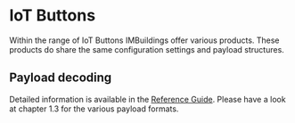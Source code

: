 # IoT Buttons
Within the range of IoT Buttons IMBuildings offer various products.
These products do share the same configuration settings and payload structures.

## Payload decoding

Detailed information is available in the [Reference Guide](/docs/pdf/IMBUILDINGS_Reference_Guide_for_System_Integrators.pdf ':ignore').
Please have a look at chapter 1.3 for the various payload formats.